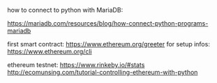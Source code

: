 how to connect to python with MariaDB:

https://mariadb.com/resources/blog/how-connect-python-programs-mariadb

first smart contract: https://www.ethereum.org/greeter
	for setup infos: https://www.ethereum.org/cli

ethereum testnet: https://www.rinkeby.io/#stats
http://ecomunsing.com/tutorial-controlling-ethereum-with-python
